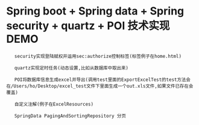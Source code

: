 # Spring boot + Spring data + Spring security + quartz + POI  技术实现DEMO
       
       security实现登陆赋权并运用sec:authorize控制标签(标签例子在home.html)
       
       quartz实现定时任务(动态设置,比如从数据库中取出来)
       
       POI将数据库信息生成excel并导出(调用test里面的ExportExcelTest的test方法会在/Users/ho/Desktop/excel_test文件下里面生成一个out.xls文件,如果文件已存在会覆盖)
       
       自定义注解(例子在ExcelResources)
       
       SpringData PagingAndSortingRepository 分页
       
        
       
